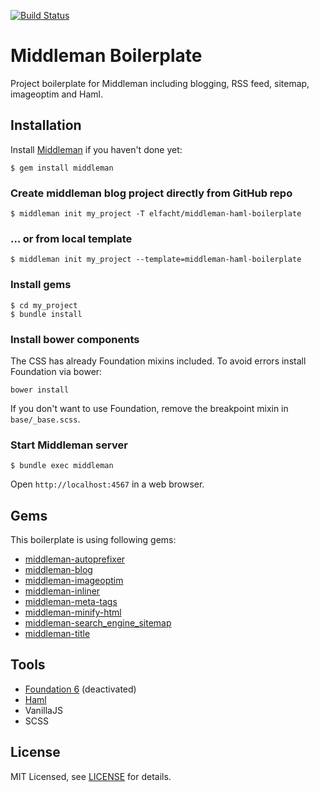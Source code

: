 [![Build Status](https://travis-ci.org/elfacht/middleman-haml-boilerplate.svg)](https://travis-ci.org/elfacht/middleman-haml-boilerplate)

# Middleman Boilerplate

Project boilerplate for Middleman including blogging, RSS feed, sitemap, imageoptim and Haml.

## Installation

Install [Middleman](https://middlemanapp.com/) if you haven't done yet:

```console
$ gem install middleman
```

### Create middleman blog project directly from GitHub repo

```console
$ middleman init my_project -T elfacht/middleman-haml-boilerplate
```

### … or from local template 

```console
$ middleman init my_project --template=middleman-haml-boilerplate
```

### Install gems

```console
$ cd my_project
$ bundle install
```

### Install bower components
The CSS has already Foundation mixins included. To avoid errors install Foundation via bower:

```console
bower install
```
If you don't want to use Foundation, remove the breakpoint mixin in `base/_base.scss`.

### Start Middleman server

```console
$ bundle exec middleman
```

Open `http://localhost:4567` in a web browser.

## Gems
This boilerplate is using following gems:

* [middleman-autoprefixer](https://github.com/middleman/middleman-autoprefixer)
* [middleman-blog](https://github.com/middleman/middleman-blog)
* [middleman-imageoptim](https://github.com/plasticine/middleman-imageoptim)
* [middleman-inliner](https://github.com/kaiinui/middleman-inliner)
* [middleman-meta-tags](https://github.com/tiste/middleman-meta-tags)
* [middleman-minify-html](https://github.com/middleman/middleman-minify-html)
* [middleman-search_engine_sitemap](https://github.com/Aupajo/middleman-search_engine_sitemap)
* [middleman-title](https://github.com/jcypret/middleman-title)

## Tools

* [Foundation 6](http://foundation.zurb.com/docs/) (deactivated)
* [Haml](http://haml.info/)
* VanillaJS
* SCSS

## License
MIT Licensed, see [LICENSE](LICENSE.md) for details.
